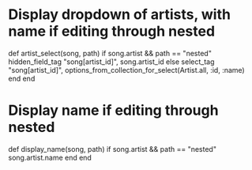 
  # Display dropdown of artists, with name if editing through nested
  def artist_select(song, path)
    if song.artist && path == "nested"
      hidden_field_tag "song[artist_id]", song.artist_id
    else
      select_tag "song[artist_id]", options_from_collection_for_select(Artist.all, :id, :name)
    end
  end

  # Display name if editing through nested
  def display_name(song, path)
    if song.artist && path == "nested"
      song.artist.name
    end
  end
